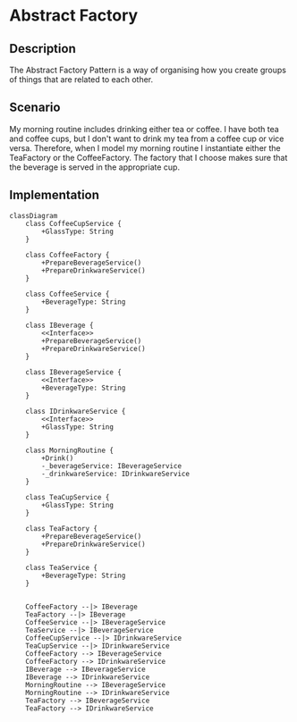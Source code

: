 ﻿# Abstract Factory

## Description

The Abstract Factory Pattern is a way of organising 
how you create groups of things that are related to 
each other.

## Scenario

My morning routine includes drinking either tea or 
coffee. I have both tea and coffee cups, but I don't
want to drink my tea from a coffee cup or vice versa.
Therefore, when I model my morning routine I 
instantiate either the TeaFactory or the CoffeeFactory.
The factory that I choose makes sure that the beverage
is served in the appropriate cup.

## Implementation

```mermaid
classDiagram
    class CoffeeCupService {
        +GlassType: String
    }

    class CoffeeFactory {
        +PrepareBeverageService()
        +PrepareDrinkwareService()
    }

    class CoffeeService {
        +BeverageType: String
    }

    class IBeverage {
        <<Interface>>
        +PrepareBeverageService()
        +PrepareDrinkwareService()
    }

    class IBeverageService {
        <<Interface>>
        +BeverageType: String
    }

    class IDrinkwareService {
        <<Interface>>
        +GlassType: String
    }

    class MorningRoutine {
        +Drink()
        -_beverageService: IBeverageService
        -_drinkwareService: IDrinkwareService
    }

    class TeaCupService {
        +GlassType: String
    }

    class TeaFactory {
        +PrepareBeverageService()
        +PrepareDrinkwareService()
    }

    class TeaService {
        +BeverageType: String
    }


    CoffeeFactory --|> IBeverage
    TeaFactory --|> IBeverage
    CoffeeService --|> IBeverageService
    TeaService --|> IBeverageService
    CoffeeCupService --|> IDrinkwareService
    TeaCupService --|> IDrinkwareService
    CoffeeFactory --> IBeverageService
    CoffeeFactory --> IDrinkwareService
    IBeverage --> IBeverageService
    IBeverage --> IDrinkwareService
    MorningRoutine --> IBeverageService
    MorningRoutine --> IDrinkwareService
    TeaFactory --> IBeverageService
    TeaFactory --> IDrinkwareService

```
